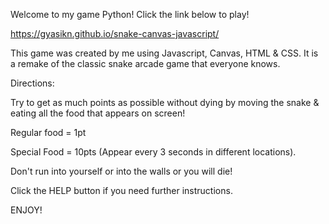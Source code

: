 Welcome to my game Python! Click the link below to play!

https://gyasikn.github.io/snake-canvas-javascript/


This game was created by me using Javascript, Canvas, HTML & CSS. It is a remake of the classic snake arcade game that everyone knows.

Directions: 

Try to get as much points as possible without dying by moving the snake & eating all the food that appears on screen!

Regular food = 1pt

Special Food = 10pts (Appear every 3 seconds in different locations).

Don't run into yourself or into the walls or you will die!

Click the HELP button if you need further instructions.

ENJOY!
